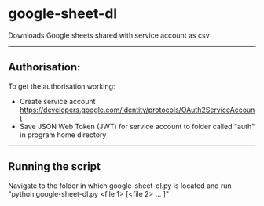 # google-sheet-dl
Downloads Google sheets shared with service account as csv


--------------
Authorisation:
--------------

To get the authorisation working:
- Create service account https://developers.google.com/identity/protocols/OAuth2ServiceAccount
- Save JSON Web Token (JWT) for service account to folder called "auth" in program home directory


------------------
Running the script
------------------

Navigate to the folder in which google-sheet-dl.py is located and run "python google-sheet-dl.py <export directory> <file 1> [<file 2> ... <file n>]"
